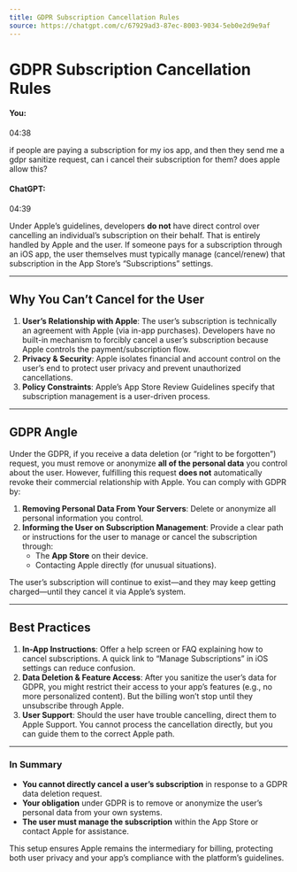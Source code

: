 ```yaml
---
title: GDPR Subscription Cancellation Rules
source: https://chatgpt.com/c/67929ad3-87ec-8003-9034-5eb0e2d9e9af
---
```


# GDPR Subscription Cancellation Rules

#### You:
<time datetime="2025-01-23T19:38:59.958Z" title="1/24/2025, 4:38:59 AM">04:38</time>

if people are paying a subscription for my ios app, and then they send me a gdpr sanitize request, can i cancel their subscription for them? does apple allow this?

#### ChatGPT:
<time datetime="2025-01-23T19:39:15.130Z" title="1/24/2025, 4:39:15 AM">04:39</time>

Under Apple’s guidelines, developers **do not** have direct control over cancelling an individual’s subscription on their behalf. That is entirely handled by Apple and the user. If someone pays for a subscription through an iOS app, the user themselves must typically manage (cancel/renew) that subscription in the App Store’s “Subscriptions” settings.

---

## Why You Can’t Cancel for the User

1. **User’s Relationship with Apple**: The user’s subscription is technically an agreement with Apple (via in-app purchases). Developers have no built-in mechanism to forcibly cancel a user’s subscription because Apple controls the payment/subscription flow.
2. **Privacy & Security**: Apple isolates financial and account control on the user’s end to protect user privacy and prevent unauthorized cancellations.
3. **Policy Constraints**: Apple’s App Store Review Guidelines specify that subscription management is a user-driven process.

---

## GDPR Angle

Under the GDPR, if you receive a data deletion (or “right to be forgotten”) request, you must remove or anonymize **all of the personal data** you control about the user. However, fulfilling this request **does not** automatically revoke their commercial relationship with Apple. You can comply with GDPR by:

1. **Removing Personal Data From Your Servers**: Delete or anonymize all personal information you control.
2. **Informing the User on Subscription Management**: Provide a clear path or instructions for the user to manage or cancel the subscription through:
   - The **App Store** on their device.
   - Contacting Apple directly (for unusual situations).

The user’s subscription will continue to exist—and they may keep getting charged—until they cancel it via Apple’s system.

---

## Best Practices

1. **In-App Instructions**: Offer a help screen or FAQ explaining how to cancel subscriptions. A quick link to “Manage Subscriptions” in iOS settings can reduce confusion.
2. **Data Deletion & Feature Access**: After you sanitize the user’s data for GDPR, you might restrict their access to your app’s features (e.g., no more personalized content). But the billing won’t stop until they unsubscribe through Apple.
3. **User Support**: Should the user have trouble cancelling, direct them to Apple Support. You cannot process the cancellation directly, but you can guide them to the correct Apple path.

---

### In Summary

- **You cannot directly cancel a user’s subscription** in response to a GDPR data deletion request.
- **Your obligation** under GDPR is to remove or anonymize the user’s personal data from your own systems.
- **The user must manage the subscription** within the App Store or contact Apple for assistance.

This setup ensures Apple remains the intermediary for billing, protecting both user privacy and your app’s compliance with the platform’s guidelines.
